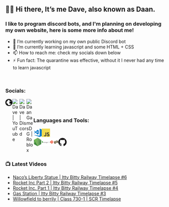 ## 👋🏾 Hi there, It’s me Dave, also known as Daan.
### I like to program discord bots, and I'm planning on developing my own website, here is some more info about me!
- 🔭 I’m currently working on my own public Discord bot
- 🌱 I’m currently learning javascript and some HTML + CSS
- 📫 How to reach me: check my socials down below
- ⚡ Fun fact: The quarantine was effective, without it I never had any time to learn javascript

<br /> 

### Socials:
[<img align="left" alt="Coming Soon" width="22px" src="https://raw.githubusercontent.com/iconic/open-iconic/master/svg/globe.svg" />][youtube]
[<img align="left" alt="Dave | YouTube" width="22px" src="https://cdn.jsdelivr.net/npm/simple-icons@v3/icons/youtube.svg" />][youtube] 
[<img align="left" alt="Dave | Discord" width="22px" src="https://i.pinimg.com/564x/13/af/38/13af386d6c652038bdcd0aa2613e72a5.jpg" />][discord] 
[<img align="left" alt="DaanGamesDG | Roblox" width="22px" src="https://res-5.cloudinary.com/crunchbase-production/image/upload/c_lpad,f_auto,q_auto:eco/gg7hnk7vv8e8wudbq7pr" />][roblox]

<br /> 
<br /> 

### Languages and Tools: 

[<img align="left" alt="Visual Studio Code" width="26px" src="https://raw.githubusercontent.com/github/explore/80688e429a7d4ef2fca1e82350fe8e3517d3494d/topics/visual-studio-code/visual-studio-code.png" />][vscode] 
[<img alig="left" alt="JavaScript" width="26px" src="https://raw.githubusercontent.com/github/explore/80688e429a7d4ef2fca1e82350fe8e3517d3494d/topics/javascript/javascript.png" />][js]  
[<img align="left" alt="Node.js" width="26px" src="https://raw.githubusercontent.com/github/explore/80688e429a7d4ef2fca1e82350fe8e3517d3494d/topics/nodejs/nodejs.png" />][node] 
[<img align="left" alt="MongoDB" width="26px" src="https://raw.githubusercontent.com/github/explore/80688e429a7d4ef2fca1e82350fe8e3517d3494d/topics/mongodb/mongodb.png" />][mongo] 
[<img align="left" alt="Git" width="26px" src="https://raw.githubusercontent.com/github/explore/80688e429a7d4ef2fca1e82350fe8e3517d3494d/topics/git/git.png" />][git]
[<img align="left" alt="GitHub" width="26px" src="https://raw.githubusercontent.com/github/explore/78df643247d429f6cc873026c0622819ad797942/topics/github/github.png" />][github] 

<br />
<br />

### 📺 Latest Videos
<!-- YOUTUBE:START -->
- [Naco’s Liberty Statue | Itty Bitty Railway Timelapse #6](https://www.youtube.com/watch?v=8bgQ1ySyMAM)
- [Rocket Inc Part 2 | Itty Bitty Railway Timelapse #5](https://www.youtube.com/watch?v=TH1T3OBdZeE)
- [Rocket Inc. Part 1 | Itty Bitty Railway Timelapse #4](https://www.youtube.com/watch?v=nIhzDWBQOD4)
- [Gas Station | Itty Bitty Railway Timelapse #3](https://www.youtube.com/watch?v=XZq0QGCQwBU)
- [Willowfield to berrily | Class 730-1 | SCR Timelapse](https://www.youtube.com/watch?v=TFhbk3CpUaQ)
<!-- YOUTUBE:END -->

<!--
**DaanGamesDG/DaanGamesDG** is a ✨ _special_ ✨ repository because its `README.md` (this file) appears on your GitHub profile.

Here are some ideas to get you started:

- 🔭 I’m currently working on ...
- 🌱 I’m currently learning ...
- 👯 I’m looking to collaborate on ...
- 🤔 I’m looking for help with ...
- 💬 Ask me about ...
- 📫 How to reach me: ...
- 😄 Pronouns: ...
- ⚡ Fun fact: ...
-->
[website]: https://codeSTACKr.com  
[youtube]: https://m.youtube.com/channel/UCn9awHv18qumi57E2Hv_jMw 
[discord]: https://discord.gg/r2GbkqV 
[roblox]: https://www.roblox.com/users/188965979/profile

[vscode]: https://code.visualstudio.com
[js]: https://discord.js.org/#/
[node]: https://nodejs.org/en/
[mongo]: https://www.mongodb.com
[git]: https://git-scm.com
[github]: https://github.com
